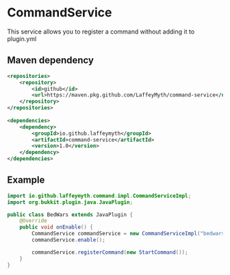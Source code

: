 # CommandService

This service allows you to register a command without adding it to plugin.yml

## Maven dependency

```xml
<repositories>
    <repository>
        <id>github</id>
        <url>https://maven.pkg.github.com/LaffeyMyth/command-service</url>
    </repository>
</repositories>
    
<dependencies>
    <dependency>
        <groupId>io.github.laffeymyth</groupId>
        <artifactId>command-service</artifactId>
        <version>1.0</version>
    </dependency>
</dependencies>
```

## Example

```java
import io.github.laffeymyth.command.impl.CommandServiceImpl;
import org.bukkit.plugin.java.JavaPlugin;

public class BedWars extends JavaPlugin {
    @Override
    public void onEnable() {
        CommandService commandService = new CommandServiceImpl("bedwars");
        commandService.enable();

        commandService.registerCommand(new StartCommand());
    }
}
```